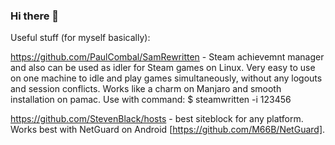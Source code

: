 ### Hi there 👋

<!--
**demutori/demutori** is a ✨ _special_ ✨ repository because its `README.md` (this file) appears on your GitHub profile.

Here are some ideas to get you started:

- 🔭 I’m currently working on ...
- 🌱 I’m currently learning ...
- 👯 I’m looking to collaborate on ...
- 🤔 I’m looking for help with ...
- 💬 Ask me about ...
- 📫 How to reach me: ...
- 😄 Pronouns: ...
- ⚡ Fun fact: ...
-->


Useful stuff (for myself basically):

https://github.com/PaulCombal/SamRewritten - Steam achievemnt manager and also can be used as idler for Steam games on Linux. Very easy to use on one machine to idle and play games simultaneously, without any logouts and session conflicts. Works like a charm on Manjaro and smooth installation on pamac. Use with command: 
    $ steamwritten -i 123456
    
https://github.com/StevenBlack/hosts - best siteblock for any platform. Works best with NetGuard on Android [https://github.com/M66B/NetGuard].


